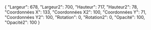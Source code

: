 

{
"Largeur": 678,
"Largeur2": 700,
"Hauteur": 717,
"Hauteur2": 78,
"Coordonnées X": 133,
"Coordonnées X2": 100,
"Coordonnées Y": 71,
"Coordonnées Y2": 100,
"Rotation": 0,
"Rotation2": 0,
"Opacité": 100,
"Opacité2": 100
}
